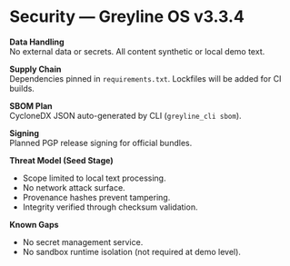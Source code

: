 # Security — Greyline OS v3.3.4

**Data Handling**  
No external data or secrets. All content synthetic or local demo text.

**Supply Chain**  
Dependencies pinned in `requirements.txt`. Lockfiles will be added for CI builds.

**SBOM Plan**  
CycloneDX JSON auto-generated by CLI (`greyline_cli sbom`).

**Signing**  
Planned PGP release signing for official bundles.

**Threat Model (Seed Stage)**  
- Scope limited to local text processing.  
- No network attack surface.  
- Provenance hashes prevent tampering.  
- Integrity verified through checksum validation.

**Known Gaps**  
- No secret management service.  
- No sandbox runtime isolation (not required at demo level).
